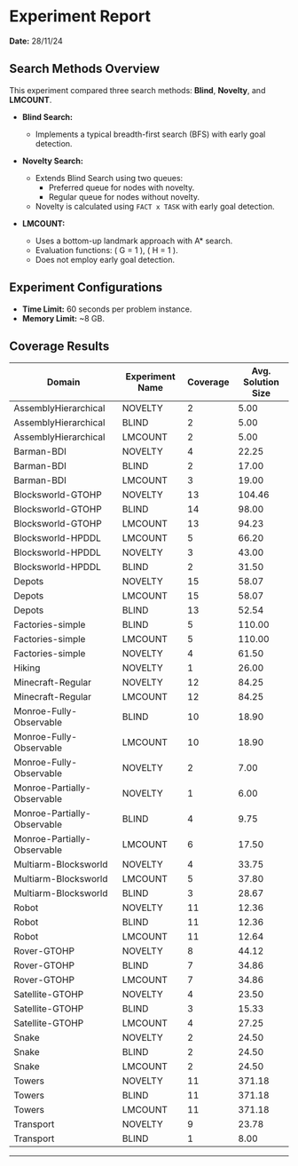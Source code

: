 # Experiment Report

**Date:** 28/11/24

## Search Methods Overview
This experiment compared three search methods: **Blind**, **Novelty**, and **LMCOUNT**.

- **Blind Search:**
  - Implements a typical breadth-first search (BFS) with early goal detection.
  
- **Novelty Search:**
  - Extends Blind Search using two queues:
    - Preferred queue for nodes with novelty.
    - Regular queue for nodes without novelty.
  - Novelty is calculated using `FACT x TASK` with early goal detection.
  
- **LMCOUNT:**
  - Uses a bottom-up landmark approach with A* search.
  - Evaluation functions: \( G = 1 \), \( H = 1 \).
  - Does not employ early goal detection.

## Experiment Configurations
- **Time Limit:** 60 seconds per problem instance.
- **Memory Limit:** ~8 GB.

## Coverage Results

| Domain                     | Experiment Name | Coverage | Avg. Solution Size |
|----------------------------|-----------------|----------|--------------------|
| AssemblyHierarchical       | NOVELTY         | 2        | 5.00               |
| AssemblyHierarchical       | BLIND           | 2        | 5.00               |
| AssemblyHierarchical       | LMCOUNT         | 2        | 5.00               |
| Barman-BDI                 | NOVELTY         | 4        | 22.25              |
| Barman-BDI                 | BLIND           | 2        | 17.00              |
| Barman-BDI                 | LMCOUNT         | 3        | 19.00              |
| Blocksworld-GTOHP          | NOVELTY         | 13       | 104.46             |
| Blocksworld-GTOHP          | BLIND           | 14       | 98.00              |
| Blocksworld-GTOHP          | LMCOUNT         | 13       | 94.23              |
| Blocksworld-HPDDL          | LMCOUNT         | 5        | 66.20              |
| Blocksworld-HPDDL          | NOVELTY         | 3        | 43.00              |
| Blocksworld-HPDDL          | BLIND           | 2        | 31.50              |
| Depots                     | NOVELTY         | 15       | 58.07              |
| Depots                     | LMCOUNT         | 15       | 58.07              |
| Depots                     | BLIND           | 13       | 52.54              |
| Factories-simple           | BLIND           | 5        | 110.00             |
| Factories-simple           | LMCOUNT         | 5        | 110.00             |
| Factories-simple           | NOVELTY         | 4        | 61.50              |
| Hiking                     | NOVELTY         | 1        | 26.00              |
| Minecraft-Regular          | NOVELTY         | 12       | 84.25              |
| Minecraft-Regular          | LMCOUNT         | 12       | 84.25              |
| Monroe-Fully-Observable    | BLIND           | 10       | 18.90              |
| Monroe-Fully-Observable    | LMCOUNT         | 10       | 18.90              |
| Monroe-Fully-Observable    | NOVELTY         | 2        | 7.00               |
| Monroe-Partially-Observable| NOVELTY         | 1        | 6.00               |
| Monroe-Partially-Observable| BLIND           | 4        | 9.75               |
| Monroe-Partially-Observable| LMCOUNT         | 6        | 17.50              |
| Multiarm-Blocksworld       | NOVELTY         | 4        | 33.75              |
| Multiarm-Blocksworld       | LMCOUNT         | 5        | 37.80              |
| Multiarm-Blocksworld       | BLIND           | 3        | 28.67              |
| Robot                      | NOVELTY         | 11       | 12.36              |
| Robot                      | BLIND           | 11       | 12.36              |
| Robot                      | LMCOUNT         | 11       | 12.64              |
| Rover-GTOHP                | NOVELTY         | 8        | 44.12              |
| Rover-GTOHP                | BLIND           | 7        | 34.86              |
| Rover-GTOHP                | LMCOUNT         | 7        | 34.86              |
| Satellite-GTOHP            | NOVELTY         | 4        | 23.50              |
| Satellite-GTOHP            | BLIND           | 3        | 15.33              |
| Satellite-GTOHP            | LMCOUNT         | 4        | 27.25              |
| Snake                      | NOVELTY         | 2        | 24.50              |
| Snake                      | BLIND           | 2        | 24.50              |
| Snake                      | LMCOUNT         | 2        | 24.50              |
| Towers                     | NOVELTY         | 11       | 371.18             |
| Towers                     | BLIND           | 11       | 371.18             |
| Towers                     | LMCOUNT         | 11       | 371.18             |
| Transport                  | NOVELTY         | 9        | 23.78              |
| Transport                  | BLIND           | 1        | 8.00               |

---
